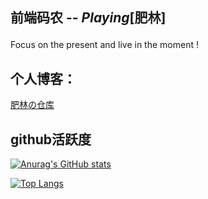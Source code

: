 ## <p>前端码农 -- *Playing*[肥林]
  Focus on the present and live in the moment !
## **个人博客：**
  [肥林の仓库](https://cheung-pui-lam.github.io/)
  

## **github活跃度**  
[![Anurag's GitHub stats](https://github-readme-stats.vercel.app/api?username=Cheung-Pui-Lam&theme=tokyonight)](https://github.com/anuraghazra/github-readme-stats)
  
[![Top Langs](https://github-readme-stats.vercel.app/api/top-langs/?username=Cheung-Pui-Lam&theme=tokyonight)](https://github.com/anuraghazra/github-readme-stats)

<!--
**Cheung-Pui-Lam/Cheung-Pui-Lam** is a ✨ _special_ ✨ repository because its `README.md` (this file) appears on your GitHub profile.

Here are some ideas to get you started:

- 🔭 I’m currently working on ...
- 🌱 I’m currently learning ...
- 👯 I’m looking to collaborate on ...
- 🤔 I’m looking for help with ...
- 💬 Ask me about ...
- 📫 How to reach me: ...
- 😄 Pronouns: ...
- ⚡ Fun fact: ...
-->
